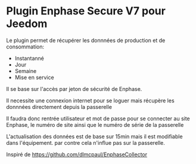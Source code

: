 # Plugin Enphase Secure V7 pour Jeedom

Le plugin permet de récupérer les donnnées de production et de consommation:
* Instantanné
* Jour
* Semaine
* Mise en service
 
Il se base sur l'accès par jeton de sécurité de Enphase.

Il necessite une connexion internet pour se loguer mais récupère les donnnées directement depuis la passerelle

Il faudra donc rentrée utilisateur et mot de passe pour se connecter au site Enphase, le numéro de site ainsi que le numéro de série de la passerelle

L'actualisation des données est de base sur 15min mais il est modifiable dans l'équipement. par contre cela n'influe pas sur la passerelle.



Inspiré de https://github.com/dlmcpaul/EnphaseCollector
